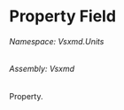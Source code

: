 <a name='F-Vsxmd-Units-MemberKind-Property'></a>
# Property Field

###### Namespace:  Vsxmd.Units

###### Assembly:  Vsxmd

Property.
